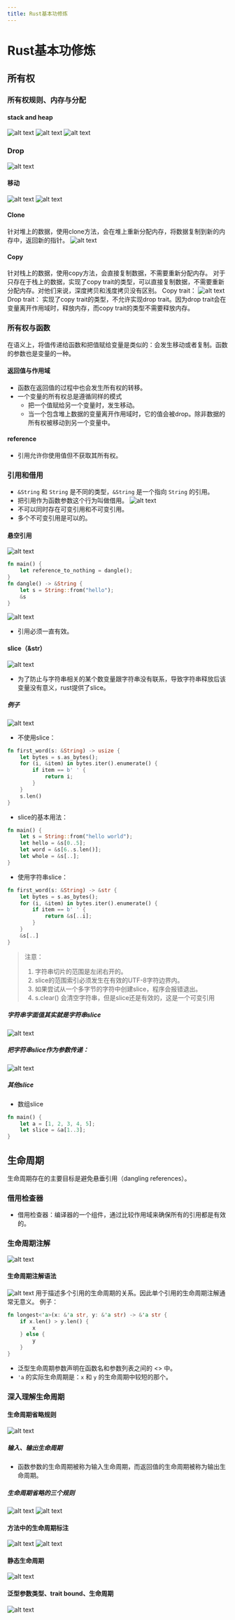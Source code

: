 ```yaml
---
title: Rust基本功修炼
---
```

# Rust基本功修炼
## 所有权
### 所有权规则、内存与分配
#### stack and heap
![alt text](../image/image-334.png)
![alt text](../image/image-335.png)
![alt text](../image/image-336.png)
### Drop
![alt text](../image/image-337.png)
#### 移动
![alt text](../image/image-330.png)
![alt text](../image/image-331.png)
#### Clone
针对堆上的数据，使用clone方法，会在堆上重新分配内存，将数据复制到新的内存中，返回新的指针。
![alt text](../image/image-332.png)
#### Copy
针对栈上的数据，使用copy方法，会直接复制数据，不需要重新分配内存。
对于只存在于栈上的数据，实现了copy trait的类型，可以直接复制数据，不需要重新分配内存。对他们来说，深度拷贝和浅度拷贝没有区别。
Copy trait：
![alt text](../image/image-333.png)
Drop trait：
实现了copy trait的类型，不允许实现drop trait。因为drop trait会在变量离开作用域时，释放内存，而copy trait的类型不需要释放内存。
### 所有权与函数
在语义上，将值传递给函数和把值赋给变量是类似的：会发生移动或者复制。函数的参数也是变量的一种。
#### 返回值与作用域
- 函数在返回值的过程中也会发生所有权的转移。
- 一个变量的所有权总是遵循同样的模式
    - 把一个值赋给另一个变量时，发生移动。
    - 当一个包含堆上数据的变量离开作用域时，它的值会被drop。除非数据的所有权被移动到另一个变量中。
#### reference
- 引用允许你使用值但不获取其所有权。
### 引用和借用
-  `&String` 和 `String` 是不同的类型，`&String` 是一个指向 `String` 的引用。
- 把引用作为函数参数这个行为叫做借用。
![alt text](../image/image-338.png)
- 不可以同时存在可变引用和不可变引用。
- 多个不可变引用是可以的。
#### 悬空引用
![alt text](../image/image-340.png)
```rust
fn main() {
    let reference_to_nothing = dangle();
}
fn dangle() -> &String {
    let s = String::from("hello");
    &s
}
```
![alt text](../image/image-339.png)
- 引用必须一直有效。
#### slice（&str）
![alt text](../image/image-341.png)
- 为了防止与字符串相关的某个数变量跟字符串没有联系，导致字符串释放后该变量没有意义，rust提供了slice。
##### 例子
![alt text](../image/image-342.png)
- 不使用slice：
```rust
fn first_word(s: &String) -> usize {
    let bytes = s.as_bytes();
    for (i, &item) in bytes.iter().enumerate() {
        if item == b' ' {
            return i;
        }
    }
    s.len()
}
```
- slice的基本用法：
```rust
fn main() {
    let s = String::from("hello world");
    let hello = &s[0..5];
    let word = &s[6..s.len()];
    let whole = &s[..];
}
```
- 使用字符串slice：
```rust
fn first_word(s: &String) -> &str {
    let bytes = s.as_bytes();
    for (i, &item) in bytes.iter().enumerate() {
        if item == b' ' {
            return &s[..i];
        }
    }
    &s[..]
}
```
> 注意：
>1. 字符串切片的范围是左闭右开的。
>2. slice的范围索引必须发生在有效的UTF-8字符边界内。
>3. 如果尝试从一个多字节的字符中创建slice，程序会报错退出。
>4. s.clear() 会清空字符串，但是slice还是有效的，这是一个可变引用

##### 字符串字面值其实就是字符串slice
![alt text](../image/image-343.png)

##### 把字符串slice作为参数传递：
![alt text](../image/image-344.png)

##### 其他slice
- 数组slice
```rust
fn main() {
    let a = [1, 2, 3, 4, 5];
    let slice = &a[1..3];
}
```
## 生命周期
生命周期存在的主要目标是避免悬垂引用（dangling references）。
### 借用检查器
- 借用检查器：编译器的一个组件，通过比较作用域来确保所有的引用都是有效的。
### 生命周期注解
![alt text](../image/image-345.png)
#### 生命周期注解语法
![alt text](../image/image-346.png)
用于描述多个引用的生命周期的关系。因此单个引用的生命周期注解通常无意义。
例子：
```rust
fn longest<'a>(x: &'a str, y: &'a str) -> &'a str {
    if x.len() > y.len() {
        x
    } else {
        y
    }
}
```
- 泛型生命周期参数声明在函数名和参数列表之间的 <> 中。
- `'a` 的实际生命周期是：`x` 和 `y` 的生命周期中较短的那个。
### 深入理解生命周期
#### 生命周期省略规则
![alt text](../image/image-347.png)
##### 输入、输出生命周期
- 函数参数的生命周期被称为输入生命周期，而返回值的生命周期被称为输出生命周期。
##### 生命周期省略的三个规则
![alt text](../image/image-348.png)
![alt text](../image/image-349.png)
#### 方法中的生命周期标注
![alt text](../image/image-350.png)
![alt text](../image/image-351.png)
#### 静态生命周期
![alt text](../image/image-352.png)
#### 泛型参数类型、trait bound、生命周期
![alt text](../image/image-353.png)